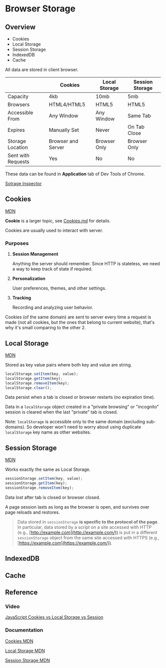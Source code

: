 # Browser Storage

## Overview

- Cookies
- Local Storage
- Session Storage
- IndexedDB
- Cache

All data are stored in client browser.

|                    | Cookies            | Local Storage | Session Storage |
| ------------------ | ------------------ | ------------- | --------------- |
| Capacity           | 4kb                | 10mb          | 5mb             |
| Browsers           | HTML4/HTML5        | HTML5         | HTML5           |
| Accessible From    | Any Window         | Any Window    | Same Tab        |
| Expires            | Manually Set       | Never         | On Tab Close    |
| Storage Location   | Browser and Server | Browser Only  | Browser Only    |
| Sent with Requests | Yes                | No            | No              |

These data can be found in **Application** tab of Dev Tools of Chrome.

[Sotrage Inspector](https://developer.mozilla.org/en-US/docs/Tools/Storage_Inspector)

## Cookies

[MDN](https://developer.mozilla.org/en-US/docs/Web/HTTP/Cookies)

**Cookie** is a larger topic, see [Cookies.md](./Cookies.md) for details.

Cookies are usually used to interact with server.

### Purposes

1. **Session Management**

   Anything the server should remember. Since HTTP is stateless, we need a way to keep track of state if required.

2. **Personalization**

   User preferences, themes, and other settings.

3. **Tracking**

   Recording and analyzing user behavior.

Cookies (of the same domain) are sent to server every time a request is made (not all cookies, but the ones that belong to current website), that's why it's small comparing to the other 2.

## Local Storage

[MDN](https://developer.mozilla.org/en-US/docs/Web/API/Window/localStorage)

Stored as key value pairs where both key and value are string.

```js
localStorage.setItem(key, value);
localStorage.getItem(key);
localStorage.removeItem(key);
localStorage.clear();
```

Data persist when a tab is closed or browser restarts (no expiration time).

Data in a `localStorage` object created in a "private browsing" or "incognito" session is cleared when the last "private" tab is closed.

Note: `localStorage` is accessible only to the same domain (excluding sub-domains). So developer won't need to worry about using duplicate `localStorage` key name as other websites.

## Session Storage

[MDN](https://developer.mozilla.org/en-US/docs/Mozilla/Add-ons/WebExtensions/API/sessions)

Works exactly the same as Local Storage.

```js
sessionStorage.setItem(key, value);
sessionStorage.getItem(key);
sessionStorage.removeItem(key);
```

Data lost after tab is closed or browser closed.

A page session lasts as long as the browser is open, and survives over page reloads and restores.

> Data stored in `sessionStorage` **is specific to the protocol of the page**. In particular, data stored by a script on a site accessed with HTTP (e.g., [http://example.com](http://example.com/)) is put in a different `sessionStorage` object from the same site accessed with HTTPS (e.g., [https://example.com](https://example.com/)).

## IndexedDB

## Cache

## Reference

### Video

[JavaScript Cookies vs Local Storage vs Session](https://youtu.be/GihQAC1I39Q)

### Documentation

[Cookies MDN](https://developer.mozilla.org/en-US/docs/Web/HTTP/Cookies)

[Local Storage MDN](https://developer.mozilla.org/en-US/docs/Web/API/Window/localStorage)

[Session Storage MDN](https://developer.mozilla.org/en-US/docs/Mozilla/Add-ons/WebExtensions/API/sessions)
